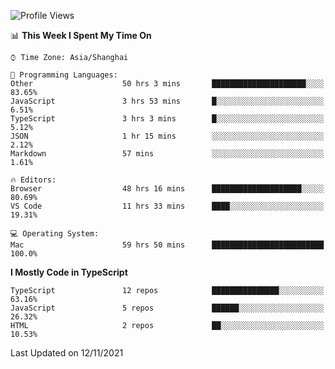 <!--START_SECTION:waka-->
![Profile Views](http://img.shields.io/badge/Profile%20Views-1-blue)

📊 **This Week I Spent My Time On** 

```text
⌚︎ Time Zone: Asia/Shanghai

💬 Programming Languages: 
Other                    50 hrs 3 mins       █████████████████████░░░░   83.65% 
JavaScript               3 hrs 53 mins       █░░░░░░░░░░░░░░░░░░░░░░░░   6.51% 
TypeScript               3 hrs 3 mins        █░░░░░░░░░░░░░░░░░░░░░░░░   5.12% 
JSON                     1 hr 15 mins        ░░░░░░░░░░░░░░░░░░░░░░░░░   2.12% 
Markdown                 57 mins             ░░░░░░░░░░░░░░░░░░░░░░░░░   1.61%

🔥 Editors: 
Browser                  48 hrs 16 mins      ████████████████████░░░░░   80.69% 
VS Code                  11 hrs 33 mins      ████░░░░░░░░░░░░░░░░░░░░░   19.31%

💻 Operating System: 
Mac                      59 hrs 50 mins      █████████████████████████   100.0%

```

**I Mostly Code in TypeScript** 

```text
TypeScript               12 repos            ███████████████░░░░░░░░░░   63.16% 
JavaScript               5 repos             ██████░░░░░░░░░░░░░░░░░░░   26.32% 
HTML                     2 repos             ██░░░░░░░░░░░░░░░░░░░░░░░   10.53%

```



 Last Updated on 12/11/2021
<!--END_SECTION:waka-->
